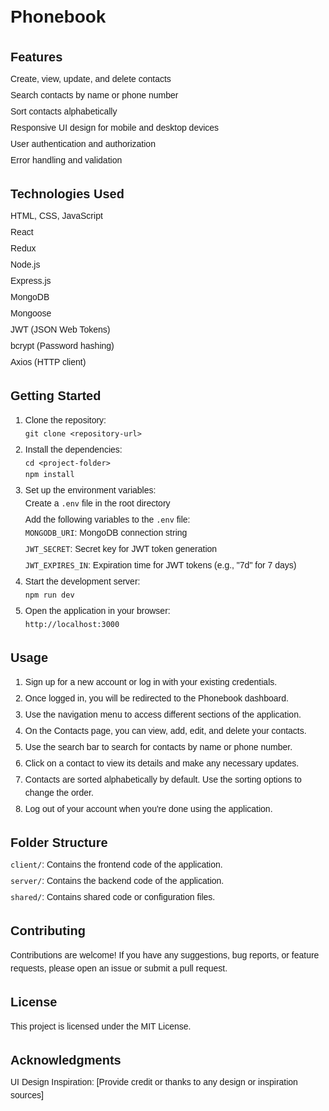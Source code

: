 <!DOCTYPE html>
<html lang="en">

<head>
  <meta charset="UTF-8">
  <meta name="viewport" content="width=device-width, initial-scale=1.0">
  <title>Phonebook - README</title>
  <style>
    body {
      font-family: Arial, sans-serif;
      line-height: 1.5;
      padding: 20px;
    }

    h1 {
      font-size: 24px;
      margin-bottom: 10px;
    }

    h2 {
      font-size: 20px;
      margin-bottom: 10px;
    }

    h3 {
      font-size: 18px;
      margin-bottom: 10px;
    }

    p {
      margin-bottom: 10px;
    }

    ul {
      margin: 0;
      padding: 0;
      list-style-type: none;
    }

    li {
      margin-bottom: 5px;
    }
  </style>
</head>

<body>
  <h1>Phonebook</h1>

  <h2>Features</h2>
  <ul>
    <li>Create, view, update, and delete contacts</li>
    <li>Search contacts by name or phone number</li>
    <li>Sort contacts alphabetically</li>
    <li>Responsive UI design for mobile and desktop devices</li>
    <li>User authentication and authorization</li>
    <li>Error handling and validation</li>
  </ul>

  <h2>Technologies Used</h2>
  <ul>
    <li>HTML, CSS, JavaScript</li>
    <li>React</li>
    <li>Redux</li>
    <li>Node.js</li>
    <li>Express.js</li>
    <li>MongoDB</li>
    <li>Mongoose</li>
    <li>JWT (JSON Web Tokens)</li>
    <li>bcrypt (Password hashing)</li>
    <li>Axios (HTTP client)</li>
  </ul>

  <h2>Getting Started</h2>
  <ol>
    <li>Clone the repository:<br><code>git clone &lt;repository-url&gt;</code></li>
    <li>Install the dependencies:<br><code>cd &lt;project-folder&gt;<br>npm install</code></li>
    <li>Set up the environment variables:
      <ul>
        <li>Create a <code>.env</code> file in the root directory</li>
        <li>Add the following variables to the <code>.env</code> file:
          <ul>
            <li><code>MONGODB_URI</code>: MongoDB connection string</li>
            <li><code>JWT_SECRET</code>: Secret key for JWT token generation</li>
            <li><code>JWT_EXPIRES_IN</code>: Expiration time for JWT tokens (e.g., "7d" for 7 days)</li>
          </ul>
        </li>
      </ul>
    </li>
    <li>Start the development server:<br><code>npm run dev</code></li>
    <li>Open the application in your browser:<br><code>http://localhost:3000</code></li>
  </ol>

  <h2>Usage</h2>
  <ol>
    <li>Sign up for a new account or log in with your existing credentials.</li>
    <li>Once logged in, you will be redirected to the Phonebook dashboard.</li>
    <li>Use the navigation menu to access different sections of the application.</li>
    <li>On the Contacts page, you can view, add, edit, and delete your contacts.</li>
    <li>Use the search bar to search for contacts by name or phone number.</li>
    <li>Click on a contact to view its details and make any necessary updates.</li>
    <li>Contacts are sorted alphabetically by default. Use the sorting options to change the order.</li>
    <li>Log out of your account when you're done using the application.</li>
  </ol>

  <h2>Folder Structure</h2>
  <ul>
    <li><code>client/</code>: Contains the frontend code of the application.</li>
    <li><code>server/</code>: Contains the backend code of the application.</li>
    <li><code>shared/</code>: Contains shared code or configuration files.</li>
  </ul>

  <h2>Contributing</h2>
  <p>Contributions are welcome! If you have any suggestions, bug reports, or feature requests, please open an issue or
    submit a pull request.</p>

  <h2>License</h2>
  <p>This project is licensed under the MIT License.</p>

  <h2>Acknowledgments</h2>
  <ul>
    <li>UI Design Inspiration: [Provide credit or thanks to any design or inspiration sources]</li>
    <!-- Add any other acknowledgments or credits if necessary -->
  </ul>
</body>

</html>
